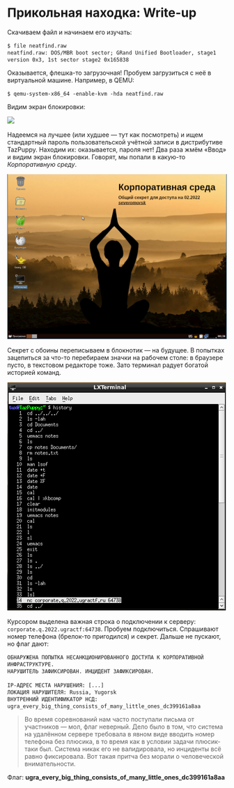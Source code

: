 # Прикольная находка: Write-up

Скачиваем файл и начинаем его изучать:
```
$ file neatfind.raw
neatfind.raw: DOS/MBR boot sector; GRand Unified Bootloader, stage1 version 0x3, 1st sector stage2 0x165838
```

Оказывается, флешка-то загрузочная! Пробуем загрузиться с неё в виртуальной машине. Например, в QEMU:
```
$ qemu-system-x86_64 -enable-kvm -hda neatfind.raw
```

Видим экран блокировки:

![](writeup/lock.png)

Надеемся на лучшее (или худшее — тут как посмотреть) и ищем стандартный пароль пользовательской учётной записи в дистрибутиве TazPuppy. Находим их: оказывается, пароля нет! Два раза жмём «Ввод» и видим экран блокировки. Говорят, мы попали в какую-то *Корпоративную среду*.

![](writeup/desktop.png)

Секрет с обоины переписываем в блокнотик — на будущее. В попытках зацепиться за что-то перебираем значки на рабочем столе: в браузере пусто, в текстовом редакторе тоже. Зато терминал радует богатой историей команд.

![](writeup/history.png)

Курсором выделена важная строка о подключении к серверу: `corporate.q.2022.ugractf:64738`. Пробуем подключиться. Спрашивают номер телефона (брелок-то пригодился) и секрет. Дальше не пускают, но флаг дают:

```
ОБНАРУЖЕНА ПОПЫТКА НЕСАНКЦИОНИРОВАННОГО ДОСТУПА К КОРПОРАТИВНОЙ ИНФРАСТРУКТУРЕ.
НАРУШИТЕЛЬ ЗАФИКСИРОВАН. ИНЦИДЕНТ ЗАФИКСИРОВАН.

IP-АДРЕС МЕСТА НАРУШЕНИЯ: [...]
ЛОКАЦИЯ НАРУШИТЕЛЯ: Russia, Yugorsk
ВНУТРЕННИЙ ИДЕНТИФИКАТОР НСД: ugra_every_big_thing_consists_of_many_little_ones_dc399161a8aa
```

> Во время соревнований нам часто поступали письма от участников — мол, флаг неверный. Дело было в том, что система на удалённом сервере требовала в явном виде вводить номер телефона без плюсика, в то время как в условии задачи плюсик-таки был. Система никак его не валидировала, но инциденты всё равно фиксировала. Вот такая притча без морали о человеческой внимательности.

Флаг: **ugra_every_big_thing_consists_of_many_little_ones_dc399161a8aa**
